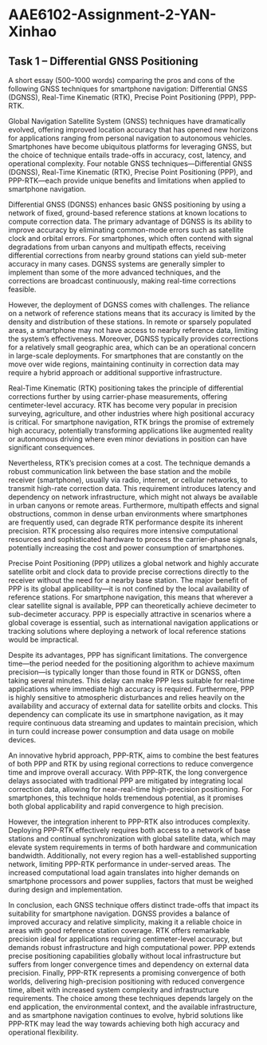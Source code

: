 # AAE6102-Assignment-2-YAN-Xinhao

## Task 1 – Differential GNSS Positioning

A short essay (500–1000 words) comparing the pros and cons of the following GNSS techniques for smartphone navigation: 
Differential GNSS (DGNSS), 
Real-Time Kinematic (RTK), 
Precise Point Positioning (PPP), 
PPP-RTK.

Global Navigation Satellite System (GNSS) techniques have dramatically evolved, offering improved location accuracy that has opened new horizons for applications ranging from personal navigation to autonomous vehicles. Smartphones have become ubiquitous platforms for leveraging GNSS, but the choice of technique entails trade-offs in accuracy, cost, latency, and operational complexity. Four notable GNSS techniques—Differential GNSS (DGNSS), Real-Time Kinematic (RTK), Precise Point Positioning (PPP), and PPP-RTK—each provide unique benefits and limitations when applied to smartphone navigation.


Differential GNSS (DGNSS) enhances basic GNSS positioning by using a network of fixed, ground-based reference stations at known locations to compute correction data. The primary advantage of DGNSS is its ability to improve accuracy by eliminating common-mode errors such as satellite clock and orbital errors. For smartphones, which often contend with signal degradations from urban canyons and multipath effects, receiving differential corrections from nearby ground stations can yield sub-meter accuracy in many cases. DGNSS systems are generally simpler to implement than some of the more advanced techniques, and the corrections are broadcast continuously, making real-time corrections feasible.


However, the deployment of DGNSS comes with challenges. The reliance on a network of reference stations means that its accuracy is limited by the density and distribution of these stations. In remote or sparsely populated areas, a smartphone may not have access to nearby reference data, limiting the system’s effectiveness. Moreover, DGNSS typically provides corrections for a relatively small geographic area, which can be an operational concern in large-scale deployments. For smartphones that are constantly on the move over wide regions, maintaining continuity in correction data may require a hybrid approach or additional supportive infrastructure.


Real-Time Kinematic (RTK) positioning takes the principle of differential corrections further by using carrier-phase measurements, offering centimeter-level accuracy. RTK has become very popular in precision surveying, agriculture, and other industries where high positional accuracy is critical. For smartphone navigation, RTK brings the promise of extremely high accuracy, potentially transforming applications like augmented reality or autonomous driving where even minor deviations in position can have significant consequences.


Nevertheless, RTK’s precision comes at a cost. The technique demands a robust communication link between the base station and the mobile receiver (smartphone), usually via radio, internet, or cellular networks, to transmit high-rate correction data. This requirement introduces latency and dependency on network infrastructure, which might not always be available in urban canyons or remote areas. Furthermore, multipath effects and signal obstructions, common in dense urban environments where smartphones are frequently used, can degrade RTK performance despite its inherent precision. RTK processing also requires more intensive computational resources and sophisticated hardware to process the carrier-phase signals, potentially increasing the cost and power consumption of smartphones.


Precise Point Positioning (PPP) utilizes a global network and highly accurate satellite orbit and clock data to provide precise corrections directly to the receiver without the need for a nearby base station. The major benefit of PPP is its global applicability—it is not confined by the local availability of reference stations. For smartphone navigation, this means that wherever a clear satellite signal is available, PPP can theoretically achieve decimeter to sub-decimeter accuracy. PPP is especially attractive in scenarios where a global coverage is essential, such as international navigation applications or tracking solutions where deploying a network of local reference stations would be impractical.


Despite its advantages, PPP has significant limitations. The convergence time—the period needed for the positioning algorithm to achieve maximum precision—is typically longer than those found in RTK or DGNSS, often taking several minutes. This delay can make PPP less suitable for real-time applications where immediate high accuracy is required. Furthermore, PPP is highly sensitive to atmospheric disturbances and relies heavily on the availability and accuracy of external data for satellite orbits and clocks. This dependency can complicate its use in smartphone navigation, as it may require continuous data streaming and updates to maintain precision, which in turn could increase power consumption and data usage on mobile devices.


An innovative hybrid approach, PPP-RTK, aims to combine the best features of both PPP and RTK by using regional corrections to reduce convergence time and improve overall accuracy. With PPP-RTK, the long convergence delays associated with traditional PPP are mitigated by integrating local correction data, allowing for near-real-time high-precision positioning. For smartphones, this technique holds tremendous potential, as it promises both global applicability and rapid convergence to high precision.


However, the integration inherent to PPP-RTK also introduces complexity. Deploying PPP-RTK effectively requires both access to a network of base stations and continual synchronization with global satellite data, which may elevate system requirements in terms of both hardware and communication bandwidth. Additionally, not every region has a well-established supporting network, limiting PPP-RTK performance in under-served areas. The increased computational load again translates into higher demands on smartphone processors and power supplies, factors that must be weighed during design and implementation.


In conclusion, each GNSS technique offers distinct trade-offs that impact its suitability for smartphone navigation. DGNSS provides a balance of improved accuracy and relative simplicity, making it a reliable choice in areas with good reference station coverage. RTK offers remarkable precision ideal for applications requiring centimeter-level accuracy, but demands robust infrastructure and high computational power. PPP extends precise positioning capabilities globally without local infrastructure but suffers from longer convergence times and dependency on external data precision. Finally, PPP-RTK represents a promising convergence of both worlds, delivering high-precision positioning with reduced convergence time, albeit with increased system complexity and infrastructure requirements. The choice among these techniques depends largely on the end application, the environmental context, and the available infrastructure, and as smartphone navigation continues to evolve, hybrid solutions like PPP-RTK may lead the way towards achieving both high accuracy and operational flexibility.
